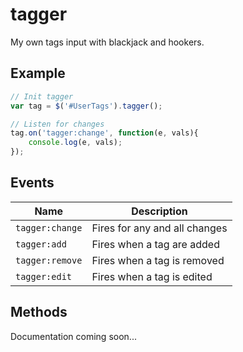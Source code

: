 # tagger
My own tags input with blackjack and hookers.

## Example
```javascript
// Init tagger
var tag = $('#UserTags').tagger();

// Listen for changes
tag.on('tagger:change', function(e, vals){
	console.log(e, vals);
});
```

## Events
| Name                | Description                   |
|---------------------|-------------------------------|
| ```tagger:change``` | Fires for any and all changes |
| ```tagger:add```    | Fires when a tag are added    |
| ```tagger:remove``` | Fires when a tag is removed   |
| ```tagger:edit```   | Fires when a tag is edited    |

## Methods
Documentation coming soon...
